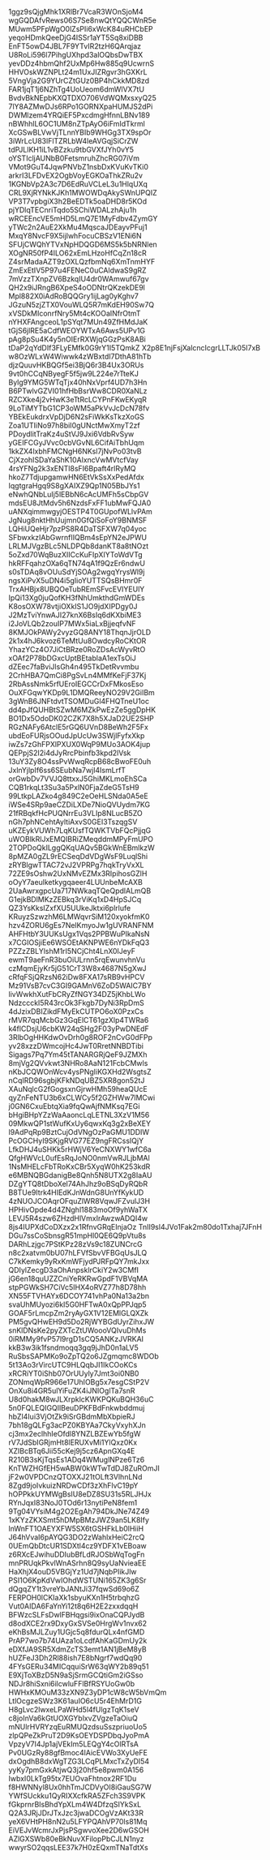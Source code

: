 1ggz9sQjgMhk1XRlBr7VcaR3WOnSjoM4
wgGQDAfvRews06S7Se8nwQtYQQCWnR5e
MUwm5PFpWgO0lZsPIi6xWcK84uRHCbEP
yeqoHDmkQeeDjG4ISSr1aYT5Sq8xiDBB
EnFT5owD4JBL7F9YTvIR2tzH6QArqjaz
U8RoLi596l7PihgUXhpd3alOQbsDwTBX
yevDDz4hbmQhf2UxMp6Hw885q9UcwrnS
HHVOskWZNPLt24m1UxJIZRgvr3hGXKrL
5VngVja2G9YUrCZtGUz0BP4hCkkMD8zd
FAR1jqT1j6NZhTg4UoUeom6dmWlVX7tU
BvdvBkNEpbKXQTDXO706VdWQMxsxyQ25
7lY8AZMwDJs6RPo1GORNXpaHUMJS2dPi
DWMlzem4YRQiEF5PxcdmgHfnnLBNv189
nBWhhlL6OC1UM8nZTpAyO6iFmIdTkrml
XcGSwBLVwVjTLnnYBIb9WHGg3TX9spOr
3iWrLcU83lFlTZRLbW4leAVGqjSiCrZW
tdPJLlKH1iL1vBZzku9tbGVXfJYh0vY5
oYSTIcljAUNbB0FetsmruhZhcRG07iVm
VMot9GuT4JqwPNVbZ1nsbDxKVuKvTKi0
arkrI3LFDvEX2OgbVoyEGKOaThkZRu2v
1KGNbVp2A3c7D6EdRuVCLeL3u1HlqUXq
CRL9XjRYNkKJKh1MWOWDqAkySWnUPQIZ
VP3T7vpbgiX3h2BeEDTk5oaDHD8r5KOd
pjYDlqTECnriTqdo5SChiWDALzhAju1h
wRCEEncVE5mHD5LmQ7E1MyFdbv4ZymGY
yTWc2n2AuE2XkMu4MqscaJDEayvPFuj1
MxqY8NvcF9X5ijlwhFocuCBSzV1ENi6N
SFUjCWQhYTVxNpHDQGD6MS5k5bNRNlen
XOgNR50fP4ILO62xEmLHzoHfCqZn18cR
Z4srMadaAZT9zOXLQzfbmNq6XmTnmHYF
ZmExEtIV5P97u4FENeC0uCAldwaS9gRZ
7mVzzTXnpZV6BzkqIU4dr0WAmwuf67gv
QH2x9iJRngB6XpeS4oODNtrQKzekDE9l
Mpl882X0iAdRoBQQGry1ijLag0yKghv7
JGzuN5zjZTX0VouWLQ5R7mKdEH90Sw7Q
xVSDkMIconrfNry5Mt4cKOOaINfrOtmT
nYHXFAngceoL1pSYqt7MUn49ZfHMdJaK
tGjS6jlRE5aCdfWEOYWTxA6Aws5UPv1G
pAg8pSu4K4y5nOIErRXWjqGGzPsK8ABi
tDaP2qYdDIf3FLyEMfk0G9rY1I5TQmkZ
X2p8E1njFsjXalcncIcgrLLTJk05I7xB
w8OzWLxW4Wiwwk4zWBxtdI7DthA81hTb
djzQuuvHKBQGf5ei3BjQ6r3B4Ux3ORUs
9vt0hCCqNByegF5f5jw9L224e7rTteKJ
Bylg9YMG5WTqTjx40hNxVprf4UD7h3Hn
B6PTwlvGZVI01hfHbBsrWw8CDR0XaNLz
RZCXke4j2vHwK3eTtRcLCYPnFKwEKyqR
9LoTiMYTbG1CP3oWM5aPkVvJcDcN78fv
YBEkEukdrxVpDjD6N2sFiWkKsTkzXoGS
Zoa1UTIiNo97h8biI0gUNctMwXmyT2zf
PDoydlitTraKz4uStVJ9Jxi6VdbRvSyw
yGEIFCGyJVvc0cbVGvNL6CifAiTbhUqm
1kkZX4lxbhFMCNgH6NKsl7jNvPo03tvB
CjXzohISDaYaShK10AlxncVwMVtcfVay
4rsYFNg2k3xENTl8sFI6Bpaft4rlRyMQ
hkoZ7TdjupgamwHN6EtVkSsXxPedAfdx
IqgtgraHgq9S8gXAIXZ9Qp1N05BbJYs1
eNwhQNbLuIj5lEBbN6cAcUMFh5sCbpGV
mdsEU8JtMdv5h6NzdsFxFF1ubMwFQJA0
uANXqimmwgyjOESTP4T0GUpofWLlvPAm
JgNug8nktHhUujmn0GfQiSoFoY9BNMSF
LQHiUQeHjr7pzPS8R4DaTSFXW7q04yoc
SFbwxkzIAbGwrnfIIQBm4sEpYN2eJPWU
LRLMJVgzBLc5NLDPQb8danKT8a8tNOzt
5oZxd70WqBuzXIICcKuFIpXIYToWdVTg
hkRFFqahzOXa6qTN74qA1f9QzEr6ndwU
s0sTDAq8vOUuSdYjSOAg2wgqYrysWl9j
ngsXiPvX5uDN4i5gIioYUTTSQsBHmr0F
TrxAHBjx8UBQOeTubREmSFvcEVIYEUlY
IpQi13Xg0juQofKH3fNhUmkthdGmWDEs
K8osOXW78vtjiOXkIS1JO9jdXIPDgy0J
J2MzTviYnwAJI27knX6BsIq6dKXbiME3
i2JoVLQb2zouIP7MWx5iaLxBjjeqfvNF
8KMJOkPAWy2vyzGQ8ANY18ThqnJjrOLD
2k1x4hJ6kvoz6TeMtUu8OwdcyRoCKtOR
YhazYCz4O7JiCtBRze0RoZDsAcWyvRtO
xOAf2P78bDGxcUptBEtablaA1exTsOiJ
dZEec7faBviJlsGh4n495TkDetRvvmbu
2CrhHBA7QmCi8PgSvLn4MMfKeFjF37Kj
2RbAssNmk5rfUEroIEGCCrDxFMkosEso
OuXFGqwYKDp9L1DMQReeyNO29V2GiIBm
3gWnB6JNFtdvtTSOMDuGl4FHQTneU1oc
dd4pJfQUHBtSZwM6MZkPwEzZe5ggDpHK
BO1Dx5OdoDK02CZK7X8h5XJaD2UE2SHP
RGzNAFy6AtclE5rGQ6UVnD8BeWh2F5Fx
ubdEoFURjsOOudJpUcUw3SWjlFyfxXkp
iwZs7zGhFPXlPXUX0WqP9MUo3AOK4jup
QEPpjS2I2i4dJyRrcPbinfb3kpd2lVsk
13uY3Zy8O4ssPvWwqRcpB68cBwoFE0uh
JxlnYjlpIf6ss6SEubNa7wjl4IsmLrfT
orGwbDv7VVJQ8ttxxJ5GhiMKLmoEhSCa
CQB1rkqLt3Su3a5PxlN0FjaZdeG5TsH9
99LtkpLAZko4g849C2eOeHLSNda0A5eE
iWSe4SRp9aeCZDiLXDe7NioQVUydm7KG
21fRBqkfHcPUQNrrEu3VLIp8NLucB5ZO
nGh7phNCehtAyltiAxvS0GEI3TszqgSV
uKZEykVUWh7LqKUsfTQWKTVbFQcPjjqG
uWOBlkRlJxEMQIBRiZMeqddmMPyFmUPO
2TOPDoQkILggQKqUAQv5BGkWnEBmlkzW
8pMZA0gZL9rECSeqDdVDgWsF9LuqlShi
zRYBlgwTTAC72vJ2VPRPg7hqkTryVxXL
72ZE9sOshw2UxNMvEZMx3RIpihosGZlH
oOyY7aeulketkygqaeer4LUUnbeMcAXB
2UaAwrxgpcUa717NWkaqTQeQpdlALmQB
G1ejkBDlMKzZEBkq3rViKq1xD4HpSJCq
QZ3YsKksIZxfXU5UUkeJktxi6plrlufe
KRuyzSzwzhM6LMWqvrSiM120xyokfmK0
hzv4ZORU6gEs7NelKmyoJw1gUVRANFNM
AHFHtbY3UUKsUgx1Vqs2PPBWuPIkaNsN
x7CGIOSjiEe6WSOEtAKNPWE6nYDkFqQ3
PZZzZBLYlshM1rI5NCjCht4LnX0IJeyF
ewmT9aeFnR3buOiULrnn5rqEwunvhnVu
czMqmEjyKr5jG51CrT3W8x4687N5gXwJ
cRfqFSjQRzsN62iDw8FXA17sRB9vHPCV
Mz91VsB7cvC3GI9GAMnV6ZoD5WAIC7BY
livWwkhXutFbCRyZfNGY34DZ5jKhbLWo
NdzccckI5R43rcOk3Fkgb7DyNi3RpDmS
4dJzixDBIZikdFMyEkCUTPO6oX0PzxCs
rMVR7qqMcbGz3GqElCT61gzXlp4TWRa6
k4flCDsjU6cbKW24qSHg2F03yPwDNEdF
3RlbOgHHKdwOvDrh0g8ROF2nCvG0dFPp
yv28xzzDWmcojHc4JwT0RretNNBDTibi
Sigags7Pq7Ym45tTANARGRjQeF9JZMXh
8mjVg2QVvkwt3NHRo8AaN121FcbCMwls
nKbJCQWOnWcv4ysPNgIiKGXHd2WsgtsZ
nCqIRD96sgbjKFkNDqUBZ5XR8gon52tJ
XAuNqlcG2fGogsxnGjrwHMh59heaQUcE
qyZnFeNTU3b6xCLWCy5f2GZHWw7lMCwi
j0GN6CxuEbtqXia9fqQwAjfNMKsq7EGi
bHgiBHpYZzWaAaoncLqLETNL3XzV1M56
09MkwQP1stWufKxUy6qwxKq3g2xBeXEY
l9AdPqRp9BztCujOdVNgOzPaGMU1DDIW
PcOGCHyI9SKjgRVG77EZ9ngFRCssIQjY
LfkDHJ4uSHKk5rHWjV6YeCNXWY1wfC6a
QfgHWVcL0ufEsRqJoNO0nmVwRJLjbMAl
1NsMHELcFbTRoKxCBr5XyqW0hK253kdR
e6MBNQBGdanigBe8Qnh5N8UTX2g8IaAU
DZgYTQ8tDboXel74AhJhz9oBSqDyRQbR
B8TUe9Itrk4HIEdKJnWdnG8UnYfKykUD
4zNUOJCOAqrOFquZlWR8VqwJFZvulJ3H
HPHivOpde4d4ZNghl1883moOf9yhWaTX
LEVJ5R4szw6ZHzdHlVmxIrAwzwADQI4w
8js4IUPXdCoDXzx2x1RfnvGRqEInjaOz
TnII9sl4JVo1Fak2m80do1Txhaj7JFnH
DGu7ssCoSbnsgR51mpHl0QE6Q9pVtu8s
DARhLzjgc7PStKPz28zVs9c18ZUNCrcG
n8c2xatvm0bU07hLFVfSbvVFBGqUsJLQ
C7kKemky9yRxKmWFjydPJRFpQY7mkJxx
QDIylZecgD3aOhAnpsklrCkiY2w3CMfI
jG6en18quUZZCniYeRKRwGpdF1VBVqMA
stpPGWkSH7CiVc5IHX4oRVZ77h8D78hh
XN55FTVHAYx6DCOY741vhPa0Na13a2bn
svaUhMUyozi6kI5G0HFTwA0xQpPPJqp5
GOAF5rLmcpZm2ryAyGX1V12EMlGLQXZk
PM5gvQHwEH9d5Do2RjWYBGdUyrZihxJW
snKlDNsKe2pyZXTcZtUWoooVQIvuDhMs
0iRMMy9fvP57l9rgD1sCQ5ANKzJVRKAI
kkB3w3ik1fsndmoqq3gq9jJhD0n1aLV5
RuSbsSAPMKo9oZpTQ2o6JZgmqmc8WDOb
5t13Ao3rVircUTC9HLQqbJI1IkCOoKCs
xRCRiYT0iShb07OrUUyly7Jmt3oi0NB0
ZONmqWpR966e17UhIOBg5x7esgCStP2V
OnXu8i4GR5ulYiFuZK4iJNIOglTa7snR
U8d0hakM8wJLXrpklcKWKPQKuBQH36uC
5n0FQLEQIGQIlBeuDPKFBdFnkwbddmuj
hbZl4Iui3VjOtZk9iSrGBdmMbXbpieRJ
7bh18gQLFg3acPZ0KBYAa7CkyVxyhXJn
cj3mx2eclhhIeOfdl8YNZLBZEwYb5fgW
rV7JdSbIGRjmHt8lERUXvMi1YlQxz0Kx
XZIBcBTq6Jii55cKej9j5cz6ApnGXq4E
R210B3sKjTqsEs1ADq4WMuglNPze6Tz6
KnTWZHGfEH5wABW0kWTwTdDJ8ZuROmJI
jF2w0VPDCnzQTOXXJ21tOLft3VlhnLNd
8Zgd9joIvkuizNRDwCDf3zXhFlvC19pY
hOPPkkUYMWgBsIU8eDZ8SU31s5RLJHJx
RYnJqxI83NoJ0TOd6r13nytiPeN8fem1
9Tg04VYsiM4g2O2EgAh794DkJNe74Z49
1xKYzZKXSmt5hDMpBMzJWZ9an5LK8Ify
lnWnFT1OAEYXFW5SX6tGSHFkLb0lHiiH
J64hVvaI6pAYQG3DO2zWahlxHeiC2rcQ
0UEmQbDtcUR1SDXtl4cz9YDFX1vEBoaw
z6RXcEJwihuDDIubBfLdRJOSbWqTogFn
mnPRUqkPkvlWnASrhn8Q9syUaNvieaEE
HaXhjX4ouD5VBGjYz1Ud7jNqbPIikJlw
PSI1O6KpKdVwIOhdWSTUNi165ZK3g6Sr
dQgqZY1t3vreYbJANtJi37fqwSd69o6Z
FERPOH0lCKIaXk1sbyuKXn1H5trbqhzG
Vut0AIDA6FaYnYi12t8q6H2E2zxxdqqH
BFWzcSLFsDwlFBHqgsi9ixOnaCQPJydB
d8odXCE2rx9DxyGxSVSe0HrgWv1nvx62
eKhBsMJLZuy1UGjc5q8fdurQLx4nfGMD
PrAP7wo7b74UAza1oLcdfAhKaGDmUy2k
eDXfJA9SR5XdmZcTS3emt1AN1jBeM8yB
hUZFeJ3Dh2Rl88ish7E8bNgrf7wdQq90
4FYsGERu34MICqquiSrW63qWY2b89q51
E9XjToXBzD5N9aSjSrmGCQtiGm2iGSso
NDJr8hiSxni6ilcwluFFlBfRSYUoGw0b
HWHxKMOuM33zXN9Z3yDP1cW8cW5bVmQm
LtlOcgzeSWz3K61auIO6cU5r4EhMrD1G
H8gLvc2lwxeLPaWHd5l4fUlgzTqK1seV
c8joInVa6kGtUOXGYblxvZVgzeTaOiuQ
mNUlrHVRYzqEuRMUQzdsuSszpriuoUo5
zlpQPeZkPruT2D9KsOEYDSPDbqJyoPmA
VpzyV7I4Jp1ajVEkIm5LEQgY4cOlRTsA
Pv0UGzRy88gfBmoc4lAicEVWo3XyUeFE
dxOgdhB8dxWgTZG3LCqPLMxcTxZyDI54
yyKy7pmGxkAtjwQ3j20hf5e8pwm0A156
IwbxI0LkTg95tx7EUOvaFhtnox2RF1Du
f8HWNNyl8Ux0hhTmJCDVyOI8iGauSG7W
YWfSUckku1QyRIXXcfkRA5ZFch3S9VPK
fGkprnrBIsBhdYpXLm4W4DfzqSIYkSxL
Q2A3JRjJDrJTxJzc3jwaDCOgVzAKt33R
yeX6VHtPH8nN2u5LFYPQAhVP70ls81Mq
EiVEJvWcmrJxPjsPSgwvoXee2D6wGSOH
AZlGXSWb80eBkNuvXFilopPbCJLN1nyz
wwyrSO2qqsLEE37k7H0zEQxmTNaTdtXs

